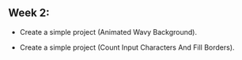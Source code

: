 ## Week 2:

- Create a simple project (Animated Wavy Background).

- Create a simple project (Count Input Characters And Fill Borders).
